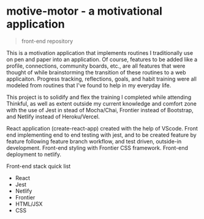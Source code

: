 # motive-motor - a motivational application 
> front-end repository

This is a motivation application that implements routines I traditionally use on pen and paper into an application. Of course, features to be added like a profile, connections, community boards, etc., are all features that were thought of while brainstorming the transition of these routines to a web applicaiton. Progress tracking, reflections, goals, and habit training were all modeled from routines that I've found to help in my everyday life. 

This project is to solidify and flex the training I completed while attending Thinkful, as well as extent outside my current knowledge and comfort zone with the use of Jest in stead of Mocha/Chai, Frontier instead of Bootstrap, and Netlify instead of Heroku/Vercel. 

React application (create-react-app) created with the help of VScode. Front end implementing end to end testing with jest, and to be created feature by feature following feature branch workflow, and test driven, outside-in development. Front-end styling with Frontier CSS framework. Front-end deployment to netlify.   

Front-end stack quick list
- React
- Jest 
- Netlify
- Frontier
- HTML/JSX 
- CSS
